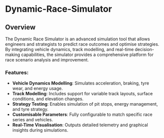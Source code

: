 # Dynamic-Race-Simulator
## Overview
The Dynamic Race Simulator is an advanced simulation tool that allows engineers and strategists to predict race outcomes and optimise strategies. By integrating vehicle dynamics, track modelling, and real-time decision-making capabilities, the simulator provides a comprehensive platform for race scenario analysis and improvement.

### Features:
- **Vehicle Dynamics Modelling**: Simulates acceleration, braking, tyre wear, and energy usage.
- **Track Modelling**: Includes support for variable track layouts, surface conditions, and elevation changes.
- **Strategy Testing**: Enables simulation of pit stops, energy management, and tyre strategy.
- **Customisable Parameters**: Fully configurable to match specific race series and vehicles.
- **Real-Time Visualisation**: Outputs detailed telemetry and graphical insights during simulations.